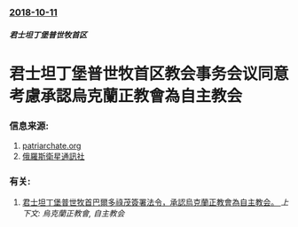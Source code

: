 ### [2018-10-11](/news/2018/10/11/index.md)

##### 君士坦丁堡普世牧首区
# 君士坦丁堡普世牧首区教会事务会议同意考慮承認烏克蘭正教會為自主教会 




### 信息来源:

1. [patriarchate.org](https://www.patriarchate.org/-/communiq-1)
2. [俄羅斯衛星通訊社](http://sputniknews.cn/society/201810121026556920/)

### 有关:

1. [君士坦丁堡普世牧首巴爾多祿茂簽署法令，承認烏克蘭正教會為自主教会。 ](/news/2019/01/5/君士坦丁堡普世牧首巴爾多祿茂簽署法令-承認烏克蘭正教會為自主教会.md) _上下文: 烏克蘭正教會, 自主教会_
